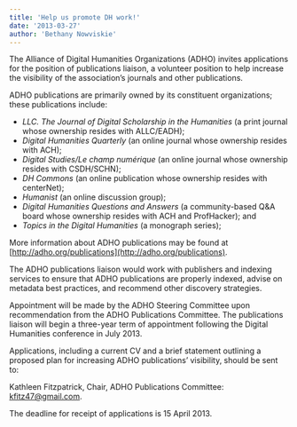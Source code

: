 ```yaml
---
title: 'Help us promote DH work!'
date: '2013-03-27'
author: 'Bethany Nowviskie'
---
```

The Alliance of Digital Humanities Organizations (ADHO) invites applications for the position of publications liaison, a volunteer position to help increase the visibility of the association’s journals and other publications.  

ADHO publications are primarily owned by its constituent organizations; these publications include:

- *LLC. The Journal of Digital Scholarship in the Humanities* (a print journal whose ownership resides with ALLC/EADH);
- *Digital Humanities Quarterly* (an online journal whose ownership resides with ACH);
- *Digital Studies/Le champ numérique* (an online journal whose ownership resides with CSDH/SCHN);
- *DH Commons* (an online publication whose ownership resides with centerNet);
- *Humanist* (an online discussion group);
- *Digital Humanities Questions and Answers* (a community-based Q&amp;A board whose ownership resides with ACH and ProfHacker); and
- *Topics in the Digital Humanities* (a monograph series);

More information about ADHO publications may be found at [http://adho.org/publications](http://adho.org/publications).

The ADHO publications liaison would work with publishers and indexing services to ensure that ADHO publications are properly indexed, advise on metadata best practices, and recommend other discovery strategies.

Appointment will be made by the ADHO Steering Committee upon recommendation from the ADHO Publications Committee. The publications liaison will begin a three-year term of appointment following the Digital Humanities conference in July 2013.

Applications, including a current CV and a brief statement outlining a proposed plan for increasing ADHO publications’ visibility, should be sent to:

Kathleen Fitzpatrick, Chair, ADHO Publications Committee: kfitz47@gmail.com.

The deadline for receipt of applications is 15 April 2013.
